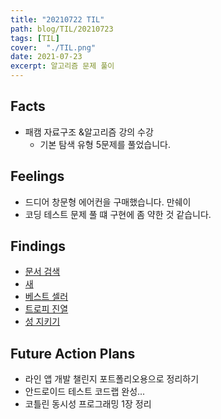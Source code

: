 ```yaml
---
title: "20210722 TIL"
path: blog/TIL/20210723
tags: [TIL]
cover:  "./TIL.png"
date: 2021-07-23
excerpt: 알고리즘 문제 풀이 
---
```


## Facts
* 패캠 자료구조 &알고리즘 강의 수강 
    * 기본 탐색 유형 5문제를 풀었습니다. 

## Feelings

* 드디어 창문형 에어컨을 구매했습니다. 만쉐이
* 코딩 테스트 문제 풀 떄 구현에 좀 약한 것 같습니다.

## Findings

* [문서 검색](https://www.acmicpc.net/problem/1543)
* [새](https://www.acmicpc.net/problem/1568)
* [베스트 셀러](https://www.acmicpc.net/problem/1302)
* [트로피 진열]()
* [성 지키기](https://www.acmicpc.net/problem/1236)

## Future Action Plans

* 라인 앱 개발 챌린지 포트폴리오용으로 정리하기 
* 안드로이드 테스트 코드랩 완성...
* 코틀린 동시성 프로그래밍 1장 정리



